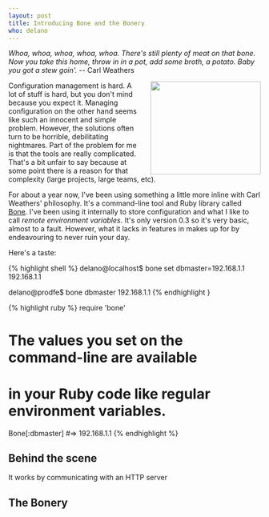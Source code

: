 ```yaml
---
layout: post
title: Introducing Bone and the Bonery
who: delano
---
```


*Whoa, whoa, whoa, whoa, whoa. There's still plenty of meat on that bone. Now you take this home, throw in in a pot, add some broth, a potato. Baby you got a stew goin'.* -- Carl Weathers

<img src="https://github.com/solutious/bone/raw/gh-pages/bone.png" width="220" height="186" align="right" border="0" style="margin-left: 20px" />

Configuration management is hard. A lot of stuff is hard, but you don't mind because you expect it. Managing configuration on the other hand seems like such an innocent and simple problem. However, the solutions often turn to be horrible, debilitating nightmares. Part of the problem for me is that the tools are really complicated. That's a bit unfair to say because at some point there is a reason for that complexity (large projects, large teams, etc). 

For about a year now, I've been using something a little more inline with Carl Weathers' philosophy. It's a command-line tool and Ruby library called [Bone](https://github.com/solutious/bone/). I've been using it internally to store configuration and what I like to call *remote environment variables*. It's only version 0.3 so it's very basic, almost to a fault. However, what it lacks in features in makes up for by endeavouring to never ruin your day. 

Here's a taste:

{% highlight shell %}
delano@localhost$ bone set dbmaster=192.168.1.1
192.168.1.1

delano@prodfe$ bone dbmaster
192.168.1.1
{% endhighlight }

{% highlight ruby %}
require 'bone'

# The values you set on the command-line are available
# in your Ruby code like regular environment variables.
Bone[:dbmaster]      #=> 192.168.1.1
{% endhighlight %}


## Behind the scene ##

It works by communicating with an HTTP server 


## The Bonery ##


